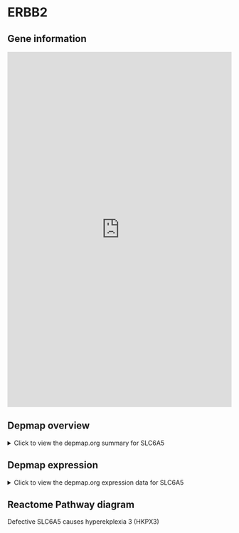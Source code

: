 <h1>ERBB2</h1>

<h2>Gene information</h2>
<iframe src="https://depmap.org/portal/gene/SLC6A5?tab=about" style="border:none;width:100%;height:800px"></iframe>

<h2>Depmap overview</h2>
<details>
  <summary>Click to view the depmap.org summary for SLC6A5</summary>
  <iframe src="https://depmap.org/portal/gene/SLC6A5?tab=overview" style="border:none;width:100%;height:800px"></iframe>
</details>

<h2>Depmap expression</h2>
<details>
  <summary>Click to view the depmap.org expression data for SLC6A5</summary>
  <iframe src="https://depmap.org/portal/gene/SLC6A5?tab=characterization" style="border:none;width:100%;height:800px"></iframe>
</details>



<h2>Reactome Pathway diagram</h2>
Defective SLC6A5 causes hyperekplexia 3 (HKPX3)
<div id="diagramHolder"></div>

<script>
    //Creating the Reactome Diagram widget
    //Take into account a proxy needs to be set up in your server side pointing to www.reactome.org
    function onReactomeDiagramReady(){  //This function is automatically called when the widget code is ready to be used
        var diagram = Reactome.Diagram.create({
            "placeHolder" : "diagramHolder",
            "width" : 900,
            "height" : 500
        });

        //Initialising it to the "Hemostasis" pathway
        diagram.loadDiagram("R-HSA-5619089");

        //Adding different listeners

        diagram.onDiagramLoaded(function (loaded) {
            console.info("Loaded ", loaded);
            diagram.flagItems("BAD");
	    diagram.flagItems("Q92934");
            if (loaded == "R-HSA-5619089") diagram.selectItem("R-HSA-5619089");
        });

     }
</script>




